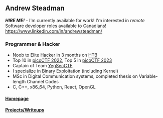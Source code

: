## Andrew Steadman

***HIRE ME!*** - I'm currently available for work! I'm interested in *remote* Software developer roles available to Canadians! https://www.linkedin.com/in/andrewsteadman/

### Programmer & Hacker

- Noob to Elite Hacker in 3 months on [HTB](https://www.hackthebox.com/)
- Top 10 in [picoCTF 2022](https://play.picoctf.org/events/70), Top 5 in [picoCTF 2023](https://play.picoctf.org/events/72/scoreboards)
- Captain of Team [YegSecCTF](https://www.yegsec.ca/)
- I specialize in Binary Exploitation (including Kernel)
- MSc in Digital Communication systems, completed thesis on Variable-length Channel Codes
- C, C++, x86_64, Python, React, OpenGL

#### [Homepage](https://www.andrewsteadman.com)
#### [Projects/Writeups](https://www.nullhardware.com)
